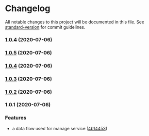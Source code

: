 # Changelog

All notable changes to this project will be documented in this file. See [standard-version](https://github.com/conventional-changelog/standard-version) for commit guidelines.

### [1.0.4](https://github.com/searchfe/step-ladder/compare/v1.0.5...v1.0.4) (2020-07-06)

### [1.0.5](https://github.com/searchfe/step-ladder/compare/v1.0.4...v1.0.5) (2020-07-06)

### [1.0.4](https://github.com/searchfe/step-ladder/compare/v1.0.3...v1.0.4) (2020-07-06)

### [1.0.3](https://github.com/searchfe/step-ladder/compare/v1.0.2...v1.0.3) (2020-07-06)

### [1.0.2](https://github.com/searchfe/step-ladder/compare/v1.0.1...v1.0.2) (2020-07-06)

### 1.0.1 (2020-07-06)


### Features

* a data flow used for manage service ([4b14453](https://github.com/searchfe/step-ladder/commit/4b144532bbadf5a9073518f59ac5cc35ad319973))
